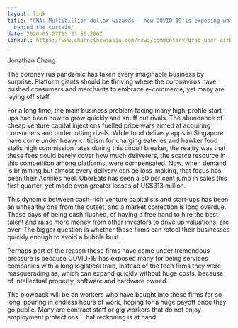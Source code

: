```yaml
---
layout: link
title: "CNA: Multibillion-dollar wizards – how COVID-19 is exposing what’s
  behind the curtain"
date: 2020-05-27T15:23:56.206Z
linkurl: https://www.channelnewsasia.com/news/commentary/grab-uber-airbnbn-coronavirus-softbank-wework-venture-capital-12764942?cid=h3_referral_inarticlelinks_24082018_cna
---
```

Jonathan Chang

The coronavirus pandemic has taken every imaginable business by surprise. Platform giants should be thriving where the coronavirus have pushed consumers and merchants to embrace e-commerce, yet many are laying off staff. 

For a long time, the main business problem facing many high-profile start-ups had been how to grow quickly and snuff out rivals. The abundance of cheap venture capital injections fuelled price wars aimed at acquiring consumers and undercutting rivals. While food delivery apps in Singapore have come under heavy criticism for charging eateries and hawker food stalls high commission rates during this circuit breaker, the reality was that these fees could barely cover how much deliverers, the scarce resource in this competition among platforms, were compensated. Now, when demand is brimming but almost every delivery can be loss-making, that focus has been their Achilles heel. UberEats has seen a 50 per cent jump in sales this first quarter, yet made even greater losses of US$313 million.

This dynamic between cash-rich venture capitalists and start-ups has been an unhealthy one from the outset, and a market correction is long overdue. Those days of being cash flushed, of having a free hand to hire the best talent and raise more money from other investors to drive up valuations, are over. The bigger question is whether these firms can retool their businesses quickly enough to avoid a bubble bust.

Perhaps part of the reason these firms have come under tremendous pressure is because COVID-19 has exposed many for being services companies with a long logistical train, instead of the tech firms they were masquerading as, which can expand quickly without huge costs, because of intellectual property, software and hardware owned.

The blowback will be on workers who have bought into these firms for so long, pouring in endless hours of work, hoping for a huge payoff once they go public. Many are contract staff or gig workers that do not enjoy employment protections. That reckoning is at hand.